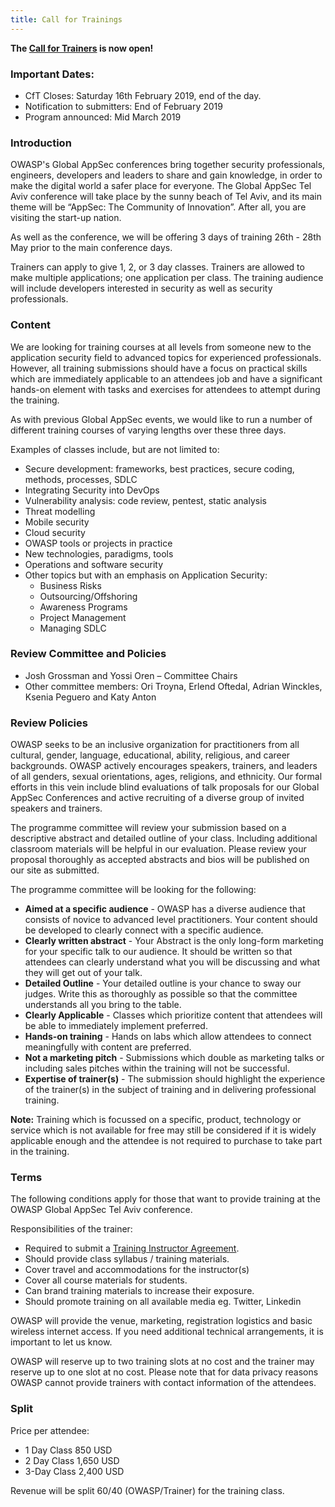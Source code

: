 ```yaml
---
title: Call for Trainings
---
```


**The <a href="https://owasp.submittable.com/submit/131191/global-appsec-tel-aviv-2019-call-for-trainers" target="_blank">Call for Trainers</a> is now open!**

### Important Dates:
* CfT Closes: Saturday 16th February 2019, end of the day.
* Notification to submitters: End of February 2019
* Program announced: Mid March 2019

### Introduction

OWASP's Global AppSec conferences bring together security professionals, engineers, developers and leaders to share and gain knowledge, in order to make the digital world a safer place for everyone. The Global AppSec Tel Aviv conference will take place by the sunny beach of Tel Aviv, and its main theme will be “AppSec: The Community of Innovation”. After all, you are visiting the start-up nation. 

As well as the conference, we will be offering 3 days of training 26th - 28th May prior to the main conference days.

Trainers can apply to give 1, 2, or 3 day classes. Trainers are allowed to make multiple applications; one application per class. The training audience will include developers interested in security as well as security professionals.

### Content

We are looking for training courses at all levels from someone new to the application security field to advanced topics for experienced professionals. However, all training submissions should have a focus on practical skills which are immediately applicable to an attendees job and have a significant hands-on element with tasks and exercises for attendees to attempt during the training.

As with previous Global AppSec events, we would like to run a number of different training courses of varying lengths over these three days.

Examples of classes include, but are not limited to:

* Secure development: frameworks, best practices, secure coding, methods, processes, SDLC
* Integrating Security into DevOps
* Vulnerability analysis: code review, pentest, static analysis
* Threat modelling
* Mobile security
* Cloud security
* OWASP tools or projects in practice
* New technologies, paradigms, tools
* Operations and software security
* Other topics but with an emphasis on Application Security:
	* Business Risks
	* Outsourcing/Offshoring
	* Awareness Programs
	* Project Management
	* Managing SDLC

### Review Committee and Policies
* Josh Grossman and Yossi Oren – Committee Chairs
* Other committee members: Ori Troyna, Erlend Oftedal, Adrian Winckles, Ksenia Peguero and Katy Anton

### Review Policies

OWASP seeks to be an inclusive organization for practitioners from all cultural, gender, language, educational, ability, religious, and career backgrounds. OWASP actively encourages speakers, trainers, and leaders of all genders, sexual orientations, ages, religions, and ethnicity. Our formal efforts in this vein include blind evaluations of talk proposals for our Global AppSec Conferences and active recruiting of a diverse group of invited speakers and trainers.

The programme committee will review your submission based on a descriptive abstract and detailed outline of your class. Including additional classroom materials will be helpful in our evaluation. Please review your proposal thoroughly as accepted abstracts and bios will be published on our site as submitted.

The programme committee will be looking for the following:

* **Aimed at a specific audience** - OWASP has a diverse audience that consists of novice to advanced level practitioners. Your content should be developed to clearly connect with a specific audience.
* **Clearly written abstract** - Your Abstract is the only long-form marketing for your specific talk to our audience. It should be written so that attendees can clearly understand what you will be discussing and what they will get out of your talk.
* **Detailed Outline** - Your detailed outline is your chance to sway our judges. Write this as thoroughly as possible so that the committee understands all you bring to the table.
* **Clearly Applicable** - Classes which prioritize content that attendees will be able to immediately implement preferred.
* **Hands-on training** - Hands on labs which allow attendees to connect meaningfully with content are preferred.
* **Not a marketing pitch** - Submissions which double as marketing talks or including sales pitches within the training will not be successful.
* **Expertise of trainer(s)** - The submission should highlight the experience of the trainer(s) in the subject of training and in delivering professional training.

**Note:** Training which is focussed on a specific, product, technology or service which is not available for free may still be considered if it is widely applicable enough and the attendee is not required to purchase to take part in the training.

### Terms

The following conditions apply for those that want to provide training at the OWASP Global AppSec Tel Aviv conference. 

Responsibilities of the trainer:

* Required to submit a [Training Instructor Agreement](docs/Training_Instructor_Agreement.pdf).
* Should provide class syllabus / training materials.
* Cover travel and accommodations for the instructor(s)
* Cover all course materials for students.
* Can brand training materials to increase their exposure.
* Should promote training on all available media eg. Twitter, Linkedin

OWASP will provide the venue, marketing, registration logistics and basic wireless internet access. If you need additional technical arrangements, it is important to let us know.

OWASP will reserve up to two training slots at no cost and the trainer may reserve up to one slot at no cost. Please note that for data privacy reasons OWASP cannot provide trainers with contact information of the attendees.

### Split

Price per attendee:

* 1 Day Class 850 USD
* 2 Day Class 1,650 USD
* 3-Day Class 2,400 USD

Revenue will be split 60/40 (OWASP/Trainer) for the training class.

